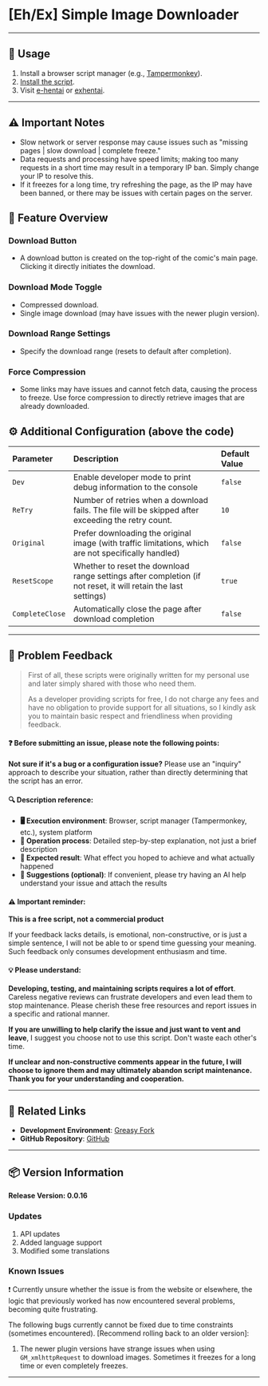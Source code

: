 # **[Eh/Ex] Simple Image Downloader**

---

## **👻 Usage**

1. Install a browser script manager (e.g., [Tampermonkey](https://chrome.google.com/webstore/detail/tampermonkey/dhdgffkkebhmkfjojejmpbldmpobfkfo)).
2. [Install the script](https://update.greasyfork.org/scripts/472882/%5BEEx-Hentai%5D%20Downloader.user.js).
3. Visit [e-hentai](https://e-hentai.org/) or [exhentai](https://exhentai.org/).

---

## **⚠️ Important Notes**
- Slow network or server response may cause issues such as "missing pages | slow download | complete freeze."
- Data requests and processing have speed limits; making too many requests in a short time may result in a temporary IP ban. Simply change your IP to resolve this.
- If it freezes for a long time, try refreshing the page, as the IP may have been banned, or there may be issues with certain pages on the server.

## **📜 Feature Overview**

### **Download Button**
- A download button is created on the top-right of the comic's main page. Clicking it directly initiates the download.

### **Download Mode Toggle**
- Compressed download.
- Single image download (may have issues with the newer plugin version).

### **Download Range Settings**
- Specify the download range (resets to default after completion).

### **Force Compression**
- Some links may have issues and cannot fetch data, causing the process to freeze. Use force compression to directly retrieve images that are already downloaded.

## **⚙️ Additional Configuration (above the code)**

| **Parameter**   | **Description**                                                                                                | **Default Value** |
| :-------------- | :------------------------------------------------------------------------------------------------------------- | :---------------- |
| `Dev`           | Enable developer mode to print debug information to the console                                                | `false`           |
| `ReTry`         | Number of retries when a download fails. The file will be skipped after exceeding the retry count.             | `10`              |
| `Original`      | Prefer downloading the original image (with traffic limitations, which are not specifically handled)           | `false`           |
| `ResetScope`    | Whether to reset the download range settings after completion (if not reset, it will retain the last settings) | `true`            |
| `CompleteClose` | Automatically close the page after download completion                                                         | `false`           |

---

## 📣 Problem Feedback

> First of all, these scripts were originally written for my personal use and later simply shared with those who need them.
>
> As a developer providing scripts for free, I do not charge any fees and have no obligation to provide support for all situations, so I kindly ask you to maintain basic respect and friendliness when providing feedback.

#### ❓ Before submitting an issue, please note the following points:

**Not sure if it's a bug or a configuration issue?** Please use an "inquiry" approach to describe your situation, rather than directly determining that the script has an error.

#### 🔍 Description reference:

- **🖥️ Execution environment**: Browser, script manager (Tampermonkey, etc.), system platform
- **🧭 Operation process**: Detailed step-by-step explanation, not just a brief description
- **🎯 Expected result**: What effect you hoped to achieve and what actually happened
- **🤖 Suggestions (optional)**: If convenient, please try having an AI help understand your issue and attach the results

#### ⚠️ Important reminder:

**This is a free script, not a commercial product**

If your feedback lacks details, is emotional, non-constructive, or is just a simple sentence, I will not be able to or spend time guessing your meaning. Such feedback only consumes development enthusiasm and time.

#### 💡 Please understand:

**Developing, testing, and maintaining scripts requires a lot of effort**. Careless negative reviews can frustrate developers and even lead them to stop maintenance. Please cherish these free resources and report issues in a specific and rational manner.

**If you are unwilling to help clarify the issue and just want to vent and leave**, I suggest you choose not to use this script. Don't waste each other's time.

**If unclear and non-constructive comments appear in the future, I will choose to ignore them and may ultimately abandon script maintenance. Thank you for your understanding and cooperation.**

---

## **🔗 Related Links**

- **Development Environment**: [Greasy Fork](https://greasyfork.org/zh-TW/users/989635-canaan-hs)  
- **GitHub Repository**: [GitHub](https://github.com/Canaan-HS/MonkeyScript/tree/main/ExDownloader)

---

## **📦 Version Information**

**Release Version: 0.0.16**

### **Updates**
1. API updates
2. Added language support
3. Modified some translations

### **Known Issues**
❗️ Currently unsure whether the issue is from the website or elsewhere, the logic that previously worked has now encountered several problems, becoming quite frustrating.

The following bugs currently cannot be fixed due to time constraints (sometimes encountered). [Recommend rolling back to an older version]:
1. The newer plugin versions have strange issues when using `GM_xmlhttpRequest` to download images. Sometimes it freezes for a long time or even completely freezes.

---